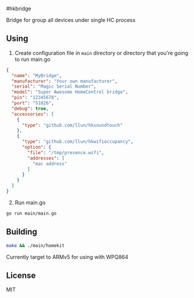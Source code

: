 #hkbridge

Bridge for group all devices under single HC process

## Using

1. Create configuration file in `main` directory or directory that you're going to run main.go
```json
{
  "name": "MyBridge",
  "manufacturer": "Your own manufacturer",
  "serial": "Magic Serial Number",
  "model": "Super Awesome HomeControl bridge",
  "pin": "12345678",
  "port": "51826",
  "debug": true,
  "accessories": [
    {
      "type": "github.com/llun/hksoundtouch"
    },
    {
      "type": "github.com/llun/hkwifioccupancy",
      "option": {
        "file": "/tmp/presence.wifi",
        "addresses": [
          "mac address"
        ]
      }
    }
  ]
}

```
2. Run main.go
```sh
go run main/main.go
```

## Building

```sh
make && ./main/homekit
```

Currently target to ARMv5 for using with WPQ864

## License
MIT
